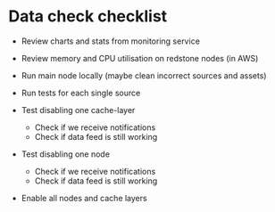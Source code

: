 # Data check checklist

- Review charts and stats from monitoring service

- Review memory and CPU utilisation on redstone nodes (in AWS)

- Run main node locally (maybe clean incorrect sources and assets)

- Run tests for each single source

- Test disabling one cache-layer
	- Check if we receive notifications
	- Check if data feed is still working

- Test disabling one node
	- Check if we receive notifications
	- Check if data feed is still working

- Enable all nodes and cache layers
